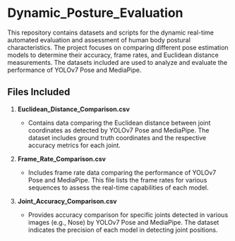 # Dynamic_Posture_Evaluation

This repository contains datasets and scripts for the dynamic real-time automated evaluation and assessment of human body postural characteristics. The project focuses on comparing different pose estimation models to determine their accuracy, frame rates, and Euclidean distance measurements. The datasets included are used to analyze and evaluate the performance of YOLOv7 Pose and MediaPipe.

## Files Included

1. **Euclidean_Distance_Comparison.csv**
   - Contains data comparing the Euclidean distance between joint coordinates as detected by YOLOv7 Pose and MediaPipe. The dataset includes ground truth coordinates and the respective accuracy metrics for each joint.

2. **Frame_Rate_Comparison.csv**
   - Includes frame rate data comparing the performance of YOLOv7 Pose and MediaPipe. This file lists the frame rates for various sequences to assess the real-time capabilities of each model.

3. **Joint_Accuracy_Comparison.csv**
   - Provides accuracy comparison for specific joints detected in various images (e.g., Nose) by YOLOv7 Pose and MediaPipe. The dataset indicates the precision of each model in detecting joint positions.
